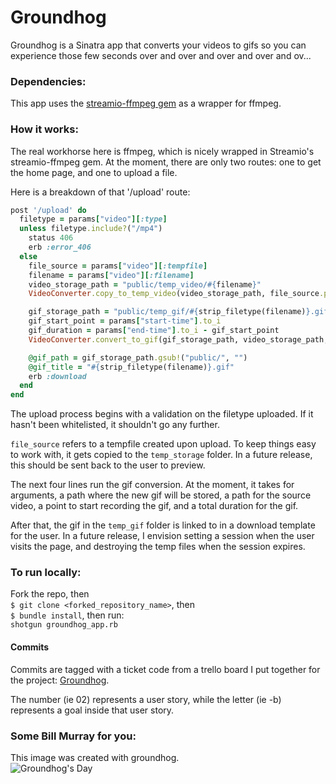 # Groundhog

Groundhog is a Sinatra app that converts your videos to gifs so you can experience those few seconds over and over and over and over and ov...

### Dependencies:
This app uses the
[streamio-ffmpeg gem](https://github.com/streamio/streamio-ffmpeg )
as a wrapper for ffmpeg.

### How it works:
The real workhorse here is ffmpeg, which is nicely wrapped in Streamio's streamio-ffmpeg gem. At the moment, there are only two routes: one to get the home page, and one to upload a file.

Here is a breakdown of that '/upload' route:

```Ruby
post '/upload' do
  filetype = params["video"][:type]
  unless filetype.include?("/mp4")
    status 406
    erb :error_406
  else
    file_source = params["video"][:tempfile]
    filename = params["video"][:filename]
    video_storage_path = "public/temp_video/#{filename}"
    VideoConverter.copy_to_temp_video(video_storage_path, file_source.path)

    gif_storage_path = "public/temp_gif/#{strip_filetype(filename)}.gif"
    gif_start_point = params["start-time"].to_i
    gif_duration = params["end-time"].to_i - gif_start_point
    VideoConverter.convert_to_gif(gif_storage_path, video_storage_path, gif_start_point, gif_duration)

    @gif_path = gif_storage_path.gsub!("public/", "")
    @gif_title = "#{strip_filetype(filename)}.gif"
    erb :download
  end
end
```

The upload process begins with a validation on the filetype uploaded. If it hasn't been whitelisted, it shouldn't go any further.

`file_source` refers to a tempfile created upon upload. To keep things easy to work with, it gets copied to the `temp_storage` folder. In a future release, this should be sent back to the user to preview.

The next four lines run the gif conversion. At the moment, it takes for arguments, a path where the new gif will be stored, a path for the source video, a point to start recording the gif, and a total duration for the gif.

After that, the gif in the `temp_gif` folder is linked to in a download template for the user. In a future release, I envision setting a session when the user visits the page, and destroying the temp files when the session expires.

### To run locally:
Fork the repo, then<br/>
`$ git clone <forked_repository_name>`, then<br/>
`$ bundle install`, then run:<br/>
`shotgun groundhog_app.rb`

#### Commits

Commits are tagged with a ticket code from a trello board I put together for the project: [Groundhog](https://trello.com/b/adBaKvdJ/wistia-gif-converter).

The number (ie 02) represents a user story, while the letter (ie -b) represents a goal inside that user story.

### Some Bill Murray for you:
This image was created with groundhog.
<br/>
![Groundhog's Day](http://i.minus.com/ibrcrAqRoxhfAV.gif)
